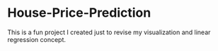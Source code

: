 # House-Price-Prediction
This is a fun project I created just to revise my visualization and linear regression concept.

